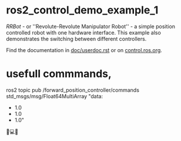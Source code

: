 # ros2_control_demo_example_1

   *RRBot* - or ''Revolute-Revolute Manipulator Robot'' - a simple position controlled robot with one hardware interface. This example also demonstrates the switching between different controllers.

Find the documentation in [doc/userdoc.rst](doc/userdoc.rst) or on [control.ros.org](https://control.ros.org/master/doc/ros2_control_demos/example_1/doc/userdoc.html).


# usefull commmands,



ros2 topic pub /forward_position_controller/commands std_msgs/msg/Float64MultiArray "data:
- 1.0
- 1.0
- 1.0"

🍕💻💪